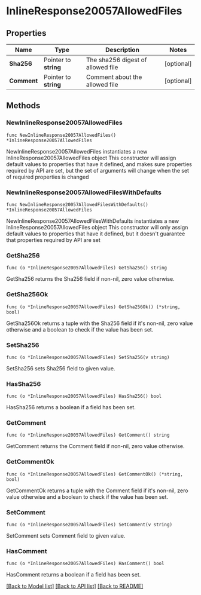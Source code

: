 # InlineResponse20057AllowedFiles

## Properties

Name | Type | Description | Notes
------------ | ------------- | ------------- | -------------
**Sha256** | Pointer to **string** | The sha256 digest of allowed file | [optional] 
**Comment** | Pointer to **string** | Comment about the allowed file | [optional] 

## Methods

### NewInlineResponse20057AllowedFiles

`func NewInlineResponse20057AllowedFiles() *InlineResponse20057AllowedFiles`

NewInlineResponse20057AllowedFiles instantiates a new InlineResponse20057AllowedFiles object
This constructor will assign default values to properties that have it defined,
and makes sure properties required by API are set, but the set of arguments
will change when the set of required properties is changed

### NewInlineResponse20057AllowedFilesWithDefaults

`func NewInlineResponse20057AllowedFilesWithDefaults() *InlineResponse20057AllowedFiles`

NewInlineResponse20057AllowedFilesWithDefaults instantiates a new InlineResponse20057AllowedFiles object
This constructor will only assign default values to properties that have it defined,
but it doesn't guarantee that properties required by API are set

### GetSha256

`func (o *InlineResponse20057AllowedFiles) GetSha256() string`

GetSha256 returns the Sha256 field if non-nil, zero value otherwise.

### GetSha256Ok

`func (o *InlineResponse20057AllowedFiles) GetSha256Ok() (*string, bool)`

GetSha256Ok returns a tuple with the Sha256 field if it's non-nil, zero value otherwise
and a boolean to check if the value has been set.

### SetSha256

`func (o *InlineResponse20057AllowedFiles) SetSha256(v string)`

SetSha256 sets Sha256 field to given value.

### HasSha256

`func (o *InlineResponse20057AllowedFiles) HasSha256() bool`

HasSha256 returns a boolean if a field has been set.

### GetComment

`func (o *InlineResponse20057AllowedFiles) GetComment() string`

GetComment returns the Comment field if non-nil, zero value otherwise.

### GetCommentOk

`func (o *InlineResponse20057AllowedFiles) GetCommentOk() (*string, bool)`

GetCommentOk returns a tuple with the Comment field if it's non-nil, zero value otherwise
and a boolean to check if the value has been set.

### SetComment

`func (o *InlineResponse20057AllowedFiles) SetComment(v string)`

SetComment sets Comment field to given value.

### HasComment

`func (o *InlineResponse20057AllowedFiles) HasComment() bool`

HasComment returns a boolean if a field has been set.


[[Back to Model list]](../README.md#documentation-for-models) [[Back to API list]](../README.md#documentation-for-api-endpoints) [[Back to README]](../README.md)


